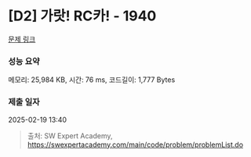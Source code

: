 # [D2] 가랏! RC카! - 1940 

[문제 링크](https://swexpertacademy.com/main/code/problem/problemDetail.do?contestProbId=AV5PjMgaALgDFAUq) 

### 성능 요약

메모리: 25,984 KB, 시간: 76 ms, 코드길이: 1,777 Bytes

### 제출 일자

2025-02-19 13:40



> 출처: SW Expert Academy, https://swexpertacademy.com/main/code/problem/problemList.do
